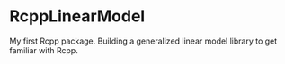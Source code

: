 # RcppLinearModel
My first Rcpp package. Building a generalized linear model library to get familiar with Rcpp.
